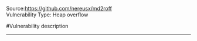 Source:https://github.com/nereusx/md2roff  
Vulnerability Type: Heap overflow  
  
  
#Vulnerability description
___
